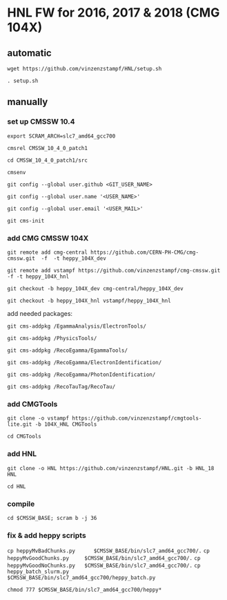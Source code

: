 
# HNL FW for 2016, 2017 & 2018 (CMG 104X)

## automatic

`wget https://github.com/vinzenzstampf/HNL/setup.sh`

`. setup.sh`


## manually

### set up CMSSW 10.4

`export SCRAM_ARCH=slc7_amd64_gcc700`

`cmsrel CMSSW_10_4_0_patch1`

`cd CMSSW_10_4_0_patch1/src`

`cmsenv`

`git config --global user.github <GIT_USER_NAME>`

`git config --global user.name '<USER_NAME>'`

`git config --global user.email '<USER_MAIL>'`

`git cms-init`


### add CMG CMSSW 104X

`git remote add cmg-central https://github.com/CERN-PH-CMG/cmg-cmssw.git  -f  -t heppy_104X_dev`

`git remote add vstampf https://github.com/vinzenzstampf/cmg-cmssw.git -f -t heppy_104X_hnl`

`git checkout -b heppy_104X_dev cmg-central/heppy_104X_dev`

`git checkout -b heppy_104X_hnl vstampf/heppy_104X_hnl`

add needed packages:

`git cms-addpkg /EgammaAnalysis/ElectronTools/`

`git cms-addpkg /PhysicsTools/`

`git cms-addpkg /RecoEgamma/EgammaTools/`

`git cms-addpkg /RecoEgamma/ElectronIdentification/`

`git cms-addpkg /RecoEgamma/PhotonIdentification/`

`git cms-addpkg /RecoTauTag/RecoTau/`


### add CMGTools

`git clone -o vstampf https://github.com/vinzenzstampf/cmgtools-lite.git -b 104X_HNL CMGTools`

`cd CMGTools`


### add HNL

`git clone -o HNL https://github.com/vinzenzstampf/HNL.git -b HNL_18 HNL`

`cd HNL`

### compile

`cd $CMSSW_BASE; scram b -j 36`

### fix & add heppy scripts

`cp heppyMvBadChunks.py      $CMSSW_BASE/bin/slc7_amd64_gcc700/.`
`cp heppyMvGoodChunks.py     $CMSSW_BASE/bin/slc7_amd64_gcc700/.`
`cp heppyMvGoodNoChunks.py   $CMSSW_BASE/bin/slc7_amd64_gcc700/.`
`cp heppy_batch_slurm.py     $CMSSW_BASE/bin/slc7_amd64_gcc700/heppy_batch.py`

`chmod 777 $CMSSW_BASE/bin/slc7_amd64_gcc700/heppy*`
